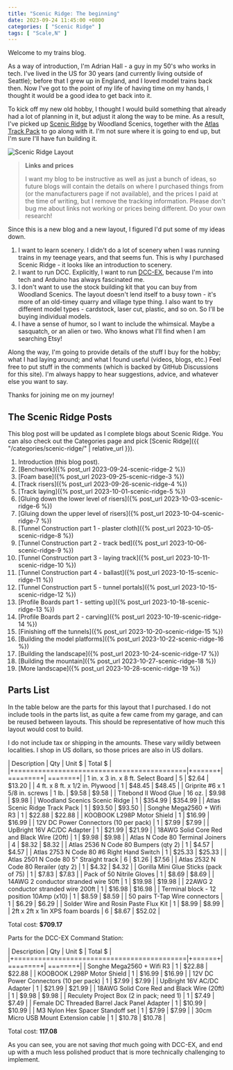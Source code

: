 ```yaml
---
title: "Scenic Ridge: The beginning"
date: 2023-09-24 11:45:00 +0800
categories: [ "Scenic Ridge" ]
tags: [ "Scale,N" ]
---
```


Welcome to my trains blog.

As a way of introduction, I'm Adrian Hall - a guy in my 50's who works in tech.  I've lived in the US for 30 years (and currently living outside of Seattle); before that I grew up in England, and I loved model trains back then.  Now I've got to the point of my life of having time on my hands, I thought it would be a good idea to get back into it.

To kick off my new old hobby, I thought I would build something that already had a lot of planning in it, but adjust it along the way to be mine.  As a result, I've picked up [Scenic Ridge](https://www.hobbytown.com/woodland-scenics-scenic-ridge-layout-kit-n-scale-woost1482/p291522) by Woodland Scenics, together with the [Atlas Track Pack](https://www.trainz.com/products/atlas-2588-n-scale-scenic-ridge-track-pack) to go along with it.  I'm not sure where it is going to end up, but I'm sure I'll have fun building it.

![Scenic Ridge Layout](https://woodlandscenics.woodlandscenics.com/images/NewWSWeb/ST1482_f_1.jpg)

> **Links and prices**
>
> I want my blog to be instructive as well as just a bunch of ideas, so future blogs will contain the details on where I purchased things from (or the manufacturers page if not available), and the prices I paid at the time of writing, but I remove the tracking information.  Please don't bug me about links not working or prices being different.  Do your own research!

Since this is a new blog and a new layout, I figured I'd put some of my ideas down.

1. I want to learn scenery. I didn't do a lot of scenery when I was running trains in my teenage years, and that seems fun.  This is why I purchased Scenic Ridge - it looks like an introduction to scenery.
2. I want to run DCC.  Explicitly, I want to run [DCC-EX](https://dcc-ex.com), because I'm into tech and Arduino has always fascinated me.
3. I don't want to use the stock building kit that you can buy from Woodland Scenics.  The layout doesn't lend itself to a busy town - it's more of an old-timey quarry and village type thing.  I also want to try different model types - cardstock, laser cut, plastic, and so on.  So I'll be buying individual models.
4. I have a sense of humor, so I want to include the whimsical.  Maybe a sasquatch, or an alien or two.  Who knows what I'll find when I am searching Etsy!

Along the way, I'm going to provide details of the stuff I buy for the hobby; what I had laying around; and what I found useful (videos, blogs, etc.)  Feel free to put stuff in the comments (which is backed by GitHub Discussions for this site).  I'm always happy to hear suggestions, advice, and whatever else you want to say.

Thanks for joining me on my journey!

## The Scenic Ridge Posts

This blog post will be updated as I complete blogs about Scenic Ridge.  You can also check out the Categories page and pick [Scenic Ridge]({{ "/categories/scenic-ridge/" | relative_url }}).

1. Introduction (this blog post).
2. [Benchwork]({% post_url 2023-09-24-scenic-ridge-2 %})
3. [Foam base]({% post_url 2023-09-25-scenic-ridge-3 %})
4. [Track risers]({% post_url 2023-09-26-scenic-ridge-4 %})
5. [Track laying]({% post_url 2023-10-01-scenic-ridge-5 %})
6. [Gluing down the lower level of risers]({% post_url 2023-10-03-scenic-ridge-6 %})
7. [Gluing down the upper level of risers]({% post_url 2023-10-04-scenic-ridge-7 %})
8. [Tunnel Construction part 1 - plaster cloth]({% post_url 2023-10-05-scenic-ridge-8 %})
9. [Tunnel Construction part 2 - track bed]({% post_url 2023-10-06-scenic-ridge-9 %})
10. [Tunnel Construction part 3 - laying track]({% post_url 2023-10-11-scenic-ridge-10 %})
11. [Tunnel Construction part 4 - ballast]({% post_url 2023-10-15-scenic-ridge-11 %})
12. [Tunnel Construction part 5 - tunnel portals]({% post_url 2023-10-15-scenic-ridge-12 %})
13. [Profile Boards part 1 - setting up]({% post_url 2023-10-18-scenic-ridge-13 %})
14. [Profile Boards part 2 - carving]({% post_url 2023-10-19-scenic-ridge-14 %})
15. [Finishing off the tunnels]({% post_url 2023-10-20-scenic-ridge-15 %})
16. [Building the model platforms]({% post_url 2023-10-22-scenic-ridge-16 %})
17. [Building the landscape]({% post_url 2023-10-24-scenic-ridge-17 %})
18. [Building the mountain]({% post_url 2023-10-27-scenic-ridge-18 %})
19. [More landscape]({% post_url 2023-10-28-scenic-ridge-19 %})

## Parts List

In the table below are the parts for this layout that I purchased. I do not include tools in the parts list, as quite a few came from my garage, and can be reused between layouts.  This should be representative of how much this layout would cost to build.

I do not include tax or shipping in the amounts.  These vary wildly between localities.  I shop in US dollars, so those prices are also in US dollars.

| Description                                | Qty    | Unit $  | Total $ |
|+===========================================|+======+|========+| =======+|
| 1 in. x 3 in. x 8 ft. Select Board         | 5      | $2.64   | $13.20  |
| 4 ft. x 8 ft. x 1/2 in. Plywood            | 1      | $48.45  | $48.45  |
| Griprite #6 x 1 5/8 in. screws             | 1 lb.  | $9.58   | $9.58   |
| Titebond II Wood Glue                      | 16 oz. | $9.98   | $9.98   |
| Woodland Scenics Scenic Ridge              | 1      | $354.99 | $354.99 |
| Atlas Scenic Ridge Track Pack              | 1      | $93.50  | $93.50  |
| Songhe Mega2560 + Wifi R3                  | 1      | $22.88  | $22.88  |
| KOOBOOK L298P Motor Shield                 | 1      | $16.99  | $16.99  |
| 12V DC Power Connectors (10 per pack)      | 1      | $7.99   | $7.99   |
| UpBright 16V AC/DC Adapter                 | 1      | $21.99  | $21.99  |
| 18AWG Solid Core Red and Black Wire (20ft) | 1      | $9.98   | $9.98   |
| Atlas N Code 80 Terminal Joiners           | 4      | $8.32   | $8.32   |
| Atlas 2536 N Code 80 Bumpers (qty 2)       | 1      | $4.57   | $4.57   |
| Atlas 2753 N Code 80 #6 Right Hand Switch  | 1      | $25.33  | $25.33  |
| Atlas 2501 N Code 80 5" Straight track     | 6      | $1.26   | $7.56   |
| Atlas 2532 N Code 80 Rerailer (qty 2)      | 1      | $4.32   | $4.32   |
| Gorilla Mini Glue Sticks (pack of 75)      | 1      | $7.83   | $7.83   |
| Pack of 50 Nitrile Gloves                  | 1      | $8.69   | $8.69   |
| 14AWG 2 conductor stranded wire 50ft       | 1      | $19.98  | $19.98  |
| 22AWG 2 conductor stranded wire 200ft      | 1      | $16.98  | $16.98  |
| Terminal block - 12 position 10Amp (x10)   | 1      | $8.59   | $8.59   |
| 50 pairs T-Tap Wire connectors             | 1      | $6.29   | $6.29   |
| Solder Wire and Rosin Paste Flux Kit       | 1      | $8.99   | $8.99   |
| 2ft x 2ft x 1in XPS foam boards            | 6      | $8.67   | $52.02  |

Total cost: **$709.17**

Parts for the DCC-EX Command Station:

| Description                                | Qty    | Unit $  | Total $ |
|+===========================================|+======+|========+| =======+|
| Songhe Mega2560 + Wifi R3                  | 1      | $22.88  | $22.88  |
| KOOBOOK L298P Motor Shield                 | 1      | $16.99  | $16.99  |
| 12V DC Power Connectors (10 per pack)      | 1      | $7.99   | $7.99   |
| UpBright 16V AC/DC Adapter                 | 1      | $21.99  | $21.99  |
| 18AWG Solid Core Red and Black Wire (20ft) | 1      | $9.98   | $9.98   |
| Reculety Project Box (2 in pack; need 1)   | 1      | $7.49   | $7.49   |
| Female DC Threaded Barrel Jack Panel Adapter | 1    | $10.99  | $10.99  |
| M3 Nylon Hex Spacer Standoff set           | 1      | $7.99   | $7.99   |
| 30cm Micro USB Mount Extension cable       | 1      | $10.78  | $10.78  |

Total cost: **117.08**

As you can see, you are not saving *that* much going with DCC-EX, and end up with a much less polished product that is more technically challenging to implement.
